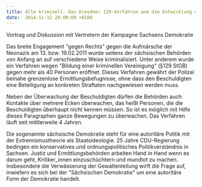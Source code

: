 ```yaml
---
title: Alle kriminell. Das Dresdner 129-Verfahren und die Entwicklung des sächsischen Versammlungsrechts
date:  2014-11-12 20:00:00 +0100
---
```


Vortrag und Diskussion mit Vertretern der Kampagne Sachsens Demokratie



Das breite Engagement "gegen Rechts" gegen die Aufmärsche der Neonazis
am 13. bzw. 19.02.2011 wurde seitens der sächsischen Behörden von Anfang
an auf verschiedene Weise kriminalisiert. Unter anderem wurde ein
Verfahren wegen "Bildung einer kriminellen Vereinigung" (§129 StGB) gegen
mehr als 40 Personen eröffnet. Dieses Verfahren gewährt der Polizei
beinahe grenzenlose Ermittlungsbefugnisse, ohne dass den Beschuldigten
eine Beteiligung an konkreten Straftaten nachgewiesen werden muss.


Neben der Überwachung der Beschuldigten dürfen die Behörden auch
Kontakte über mehrere Ecken überwachen, das heißt Personen, die die
Beschuldigten überhaupt nicht kennen müssen. So ist es möglich mit Hilfe
dieses Paragraphen ganze Bewegungen zu überwachen. Das Verfahren läuft
seit mittlerweile 4 Jahren.


Die sogenannte sächsische Demokratie steht für eine autoritäre Politik
mit der Extremismustheorie als Staatsideologie. 25 Jahre CDU-Regierung
bedingen ein konservatives und ordnungspolitisches Politikverständnis in
Sachsen. Justiz und Ermittlungsbehörden arbeiten Hand in Hand wenn es
darum geht, Kritiker_innen einzuschüchtern und mundtot zu
machen. Insbesondere die Verwässerung der Gewaltenteilung wirft die Frage
auf, inwiefern es sich bei der "Sächsischen Demokratie" um eine autoritäre
Form der Demokratie handelt.



